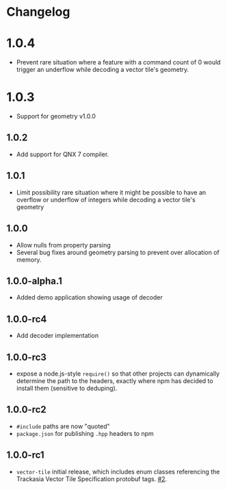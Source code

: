 # Changelog

# 1.0.4

- Prevent rare situation where a feature with a command count of 0 would trigger an underflow while decoding a vector tile's geometry.

# 1.0.3

- Support for geometry v1.0.0

## 1.0.2

- Add support for QNX 7 compiler.

## 1.0.1

- Limit possibility rare situation where it might be possible to have an overflow or underflow of integers while decoding a vector tile's geometry

## 1.0.0

- Allow nulls from property parsing
- Several bug fixes around geometry parsing to prevent over allocation of memory.

## 1.0.0-alpha.1

- Added demo application showing usage of decoder

## 1.0.0-rc4

- Add decoder implementation

## 1.0.0-rc3

- expose a node.js-style `require()` so that other projects can dynamically determine the path to the headers, exactly where npm has decided to install them (sensitive to deduping).

## 1.0.0-rc2

- `#include` paths are now "quoted"
- `package.json` for publishing `.hpp` headers to npm

## 1.0.0-rc1

- `vector-tile` initial release, which includes enum classes referencing the Trackasia Vector Tile Specification protobuf tags. [#2](https://github.com/mapbox/vector-tile/issues/2).

